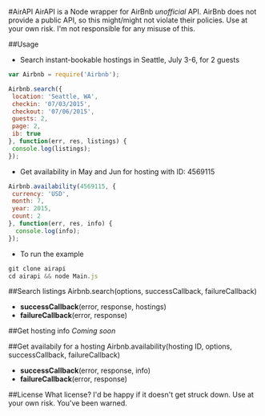 #AirAPI
AirAPI is a Node wrapper for AirBnb *unofficial* API.
AirBnb does not provide a public API, so this might/might not violate their policies.
Use at your own risk. I'm not responsible for any misuse of this.

##Usage
- Search instant-bookable hostings in Seattle, July 3-6, for 2 guests
```javascript
var Airbnb = require('Airbnb');

Airbnb.search({
 location: 'Seattle, WA',
 checkin: '07/03/2015',
 checkout: '07/06/2015',
 guests: 2,
 page: 2,
 ib: true
}, function(err, res, listings) {
 console.log(listings);
});
```
- Get availability in May and Jun for hosting with ID: 4569115
```javascript
Airbnb.availability(4569115, {
 currency: 'USD',
 month: 7,
 year: 2015,
 count: 2
}, function(err, res, info) {
  console.log(info);
});
```
- To run the example
```javascript
git clone airapi
cd airapi && node Main.js
```

##Search listings
Airbnb.search(options, successCallback, failureCallback)
- **successCallback**(error, response, hostings)
- **failureCallback**(error, response)

##Get hosting info
  *Coming soon*

##Get availabily for a hosting
Airbnb.availability(hosting ID, options, successCallback, failureCallback)
- **successCallback**(error, response, info)
- **failureCallback**(error, response)

##License
What license? I'd be happy if it doesn't get struck down.
Use at your own risk. You've been warned.
